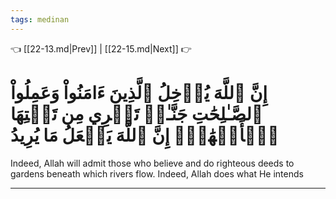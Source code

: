 ```yaml
---
tags: medinan
---
```


👈 [[22-13.md|Prev]] | [[22-15.md|Next]] 👉

# إِنَّ ٱللَّهَ يُدۡخِلُ ٱلَّذِينَ ءَامَنُواْ وَعَمِلُواْ ٱلصَّـٰلِحَٰتِ جَنَّـٰتٖ تَجۡرِي مِن تَحۡتِهَا ٱلۡأَنۡهَٰرُۚ إِنَّ ٱللَّهَ يَفۡعَلُ مَا يُرِيدُ

Indeed, Allah will admit those who believe and do righteous deeds to gardens beneath which rivers flow. Indeed, Allah does what He intends

---

